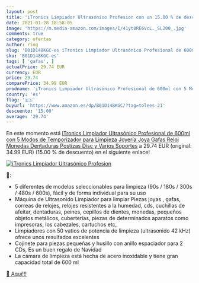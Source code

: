 ```yaml
---
layout: post
title: 'iTronics Limpiador Ultrasónico Profesion con un 15.00 % de descuento'
date: 2021-01-28 18:58:05
image: 'https://m.media-amazon.com/images/I/41yt8RE6VcL._SL200_.jpg'
comments: true
category: ofertas
author: ring
slug: 'B01D148KGC-es iTronics Limpiador Ultrasónico Profesional de 600ml con 5...'
sku: 'B01D148KGC-es'
tags: [ 'gafas', ]
actualPrice: 29.74 EUR
currency: EUR
price: 29.74
comparePrice: 34.99 EUR
prodname: 'iTronics Limpiador Ultrasónico Profesional de 600ml con 5 Modos de Temporizador para Limpieza Joyería Joya Gafas Reloj Monedas Dentaduras Postizas Disc y Varios Soportes'
country: 'es'
flag: '🇪🇸'
buyurl: 'https://www.amazon.es/dp/B01D148KGC/?tag=tolees-21'
descuento: '15.00'
average: '29.74'
---
```


En este momento está [iTronics Limpiador Ultrasónico Profesional de 600ml con 5 Modos de Temporizador para Limpieza Joyería Joya Gafas Reloj Monedas Dentaduras Postizas Disc y Varios Soportes](https://www.amazon.es/dp/B01D148KGC/?tag=tolees-21) a 29.74 EUR (original: 34.99 EUR) (15.00 %  de descuento) en el siguiente enlace!

[![iTronics Limpiador Ultrasónico Profesion](https://m.media-amazon.com/images/I/41yt8RE6VcL._SL200_.jpg)](https://www.amazon.es/dp/B01D148KGC/?tag=tolees-21)

🔎:

- 5 diferentes de modelos seleccionables para limpieza (90s / 180s / 300s / 480s / 600s), fácil y de forma individual para su uso
- Máquina de Ultrasonido Limpiador para limpiar Piezas joyas , gafas, correas de relojes, relojes resistentes a la humedad, cds, cuchillas de afeitar, dentaduras, peines, cepillos de dientes, monedas, pequeños objetos metálicos, cuberterías, piezas de determinados aparatos como impresoras, los cabezales, cartuchos etc,
- Limpiadores con 50 vatios de potencia de limpieza (ultrasonido 42 kHz) ofrece unos resultados excelentes
- Cojinete para piezas pequeñas y husillo con anillo espaciador para 2 CDs, Es un buen regalo de Navidad
- La cámara de limpieza está hecha de acero inoxidable y tiene gran capacidad total de 600 ml

[🛒 Aquí!!!](https://www.amazon.es/dp/B01D148KGC/?tag=tolees-21)
